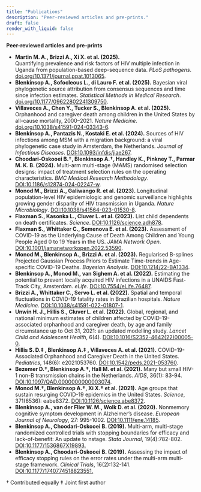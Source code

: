```yaml
---
title: "Publications"
description: "Peer-reviewed articles and pre-prints."
draft: false
render_with_liquid: false
---
```


**Peer-reviewed articles and pre-prints**

- **Martin M. A., Brizzi A., Xi X. et al. (2025).**  
  Quantifying prevalence and risk factors of HIV multiple infection in Uganda from population-based deep-sequence data. *PLoS pathogens*.  
  [doi.org/10.1371/journal.ppat.1013065](https://doi.org/10.1371/journal.ppat.1013065).
- **Blenkinsop A., Sofocleous L., di Lauro F. et al. (2025).** Bayesian viral phylogenetic source attribution from consensus sequences and time since infection estimates. *Statistical Methods in Medical Research*. [doi.org/10.1177/09622802241309750](https://doi.org/10.1177/09622802241309750
).  
- **Villaveces A., Chen Y., Tucker S., Blenkinsop A. et al. (2025).** Orphanhood and caregiver death among children in the United States by all-cause mortality, 2000–2021. *Nature Medicine*. [doi.org/10.1038/s41591-024-03343-6](https://www.nature.com/articles/s41591-024-03343-6.pdf).  
- **Blenkinsop A., Pantazis N., Kostaki E. et al. (2024).** Sources of HIV infections among MSM with a migration background: a viral phylogenetic case study in Amsterdam, the Netherlands. *Journal of Infectious Diseases*. [DOI:10.1093/infdis/jiae267](https://academic.oup.com/jid/article-abstract/230/4/e881/7709386).  
- **Choodari-Oskooei B.†, Blenkinsop A.†, Handley K., Pinkney T., Parmar M. K. B. (2024).** Multi-arm multi-stage (MAMS) randomised selection designs: impact of treatment selection rules on the operating characteristics. *BMC Medical Research Methodology*. [DOI:10.1186/s12874-024-02247-w](https://link.springer.com/article/10.1186/s12874-024-02247-w).  
- **Monod M., Brizzi A., Galiwango R. et al. (2023).** Longitudinal population-level HIV epidemiologic and genomic surveillance highlights growing gender disparity of HIV transmission in Uganda. *Nature Microbiology*. [DOI:10.1038/s41564-023-01530-8](https://www.nature.com/articles/s41564-023-01530-8).  
- **Flaxman S., Kasonka L., Cluver L. et al. (2023).** List child dependents on death certificates. *Science*. [DOI:10.1126/science.adh878](https://www.science.org/doi/abs/10.1126/science.adh8784).  
- **Flaxman S., Whittaker C., Semenova E. et al. (2023).** Assessment of COVID-19 as the Underlying Cause of Death Among Children and Young People Aged 0 to 19 Years in the US. *JAMA Network Open*. [DOI:10.1001/jamanetworkopen.2022.53590](https://jamanetwork.com/journals/jamanetworkopen/article-abstract/2800816).  
- **Monod M., Blenkinsop A., Brizzi A. et al. (2023).** Regularised B-splines Projected Gaussian Process Priors to Estimate Time-trends in Age-specific COVID-19 Deaths. *Bayesian Analysis*. [DOI:10.1214/22-BA1334](https://projecteuclid.org/journals/bayesian-analysis/volume-18/issue-3/Regularised-B-splines-Projected-Gaussian-Process-Priors-to-Estimate-Time/10.1214/22-BA1334.short).  
- **Blenkinsop A., Monod M., van Sighem A. et al. (2022).** Estimating the potential to prevent locally acquired HIV infections in a UNAIDS Fast-Track City, Amsterdam. *eLife*. [DOI:10.7554/eLife.76487](https://elifesciences.org/articles/76487).  
- **Brizzi A., Whittaker C., Servo L. et al. (2022).** Spatial and temporal fluctuations in COVID-19 fatality rates in Brazilian hospitals. *Nature Medicine*. [DOI:10.1038/s41591-022-01807-1](https://www.nature.com/articles/s41591-022-01807-1).  
- **Unwin H. J., Hillis S., Cluver L. et al. (2022).** Global, regional, and national minimum estimates of children affected by COVID-19-associated orphanhood and caregiver death, by age and family circumstance up to Oct 31, 2021: an updated modelling study. *Lancet Child and Adolescent Health*, 6(4). [DOI:10.1016/S2352-4642(22)00005-0](https://doi.org/10.1016/S2352-4642(22)00005-0).  
- **Hillis S. D.‡ , Blenkinsop A.‡ , Villaveces A. et al. (2021).** COVID-19-Associated Orphanhood and Caregiver Death in the United States. *Pediatrics*, 148(6): e2021053760. [DOI:10.1542/peds.2021-053760](https://publications.aap.org/pediatrics/article-abstract/148/6/e2021053760/183446).  
- **Bezemer D.†, Blenkinsop A.†, Hall M. et al. (2021).** Many but small HIV-1 non-B transmission chains in the Netherlands. *AIDS*, 36(1): 83-94. [DOI:10.1097/QAD.0000000000003074](https://journals.lww.com/aidsonline/fulltext/2022/01010/many_but_small_hiv_1_non_b_transmission_chains_in.10.aspx).  
- **Monod M.†, Blenkinsop A.†, Xi X.† et al. (2021).** Age groups that sustain resurging COVID-19 epidemics in the United States. *Science*, 371(6536): eabe8372. [DOI:10.1126/science.abe8372](https://www.science.org/doi/abs/10.1126/science.abe8372).  
- **Blenkinsop A., van der Flier W. M., Wolk D. et al. (2020).** Nonmemory cognitive symptom development in Alzheimer’s disease. *European Journal of Neurology*, 27: 995-1002. [DOI:10.1111/ene.14185](https://onlinelibrary.wiley.com/doi/abs/10.1111/ene.14185). 
- **Blenkinsop A., Choodari-Oskooei B. (2019).** Multi-arm, multi-stage randomized controlled trials with stopping boundaries for efficacy and lack-of-benefit: An update to nstage. *Stata Journal*, 19(4):782-802. [DOI:10.1177/1536867X19893.](https://journals.sagepub.com/doi/abs/10.1177/1536867X19893616)  
- **Blenkinsop A., Choodari-Oskooei B. (2019).** Assessing the impact of efficacy stopping rules on the error rates under the multi-arm multi-stage framework. *Clinical Trials*, 16(2):132-141. [DOI:10.1177/1740774518823551.](https://journals.sagepub.com/doi/abs/10.1177/1740774518823551)  

† Contributed equally
‡ Joint first author
